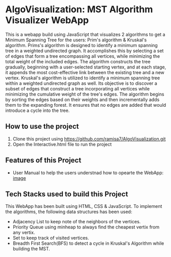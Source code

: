 # AlgoVisualization: MST Algorithm Visualizer WebApp

This is a webapp build using JavaScript that visualizes 2 algorithms to get a Minimum Spanning Tree for the users: Prim's algorithm & Kruskal's algorithm. 
Prims's algorithm is designed to identify a minimum spanning tree in a weighted undirected graph. It accomplishes this by selecting a set of edges that form a tree encompassing all vertices, while minimizing the total weight of the included edges. The algorithm constructs the tree gradually, beginning with a user-selected starting vertex, and at each stage, it appends the most cost-effective link between the existing tree and a new vertex. 
Kruskal's algorithm is utilized to identify a minimum spanning tree within a weighted undirected graph as well. Its objective is to discover a subset of edges that construct a tree incorporating all vertices while minimizing the cumulative weight of the tree's edges. The algorithm begins by sorting the edges based on their weights and then incrementally adds them to the expanding forest. It ensures that no edges are added that would introduce a cycle into the tree. 


## How to use the project
1. Clone this project using https://github.com/ramisa7/AlgoVisualization.git
2. Open the Interactive.html file to run the project 


## Features of this Project 
- User Manual to help the users understnad how to opearte the WebApp: 
[image](https://github.com/ramisa7/AlgoVisualization/assets/92804590/a68c68ef-69d8-4555-92e5-3ceff708d570)


## Tech Stacks used to build this Project 

This WebApp has been built using HTML, CSS & JavaScript. 
To implement the algorithms, the following data structures has been used: 
- Adjacency List to keep note of the neighbors of the vertices.
- Priority Queue using minheap to always find the cheapest vertix from any vertix.
- Set to keep track of visited vertices.
- Breadth First Search(BFS) to detect a cycle in Kruskal's Algorithm while building the MST. 
